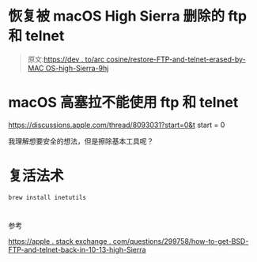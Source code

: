 # 恢复被 macOS High Sierra 删除的 ftp 和 telnet

> 原文:[https://dev . to/arc cosine/restore-FTP-and-telnet-erased-by-MAC OS-high-Sierra-9hj](https://dev.to/arccosine/restore-ftp-and-telnet-erased-by-macos-high-sierra-9hj)

# [](#macos-high-sierra-can-not-use-ftp-and-telnet)macOS 高塞拉不能使用 ftp 和 telnet

https://discussions.apple.com/thread/8093031?start=0&t start = 0

我理解想要安全的想法，但是擦除基本工具呢？

# [](#resurrection-spell)复活法术

```
brew install inetutils 
```

# 
 [](#reference) 
参考

[https://apple . stack exchange . com/questions/299758/how-to-get-BSD-FTP-and-telnet-back-in-10-13-high-Sierra](https://apple.stackexchange.com/questions/299758/how-to-get-bsd-ftp-and-telnet-back-in-10-13-high-sierra)